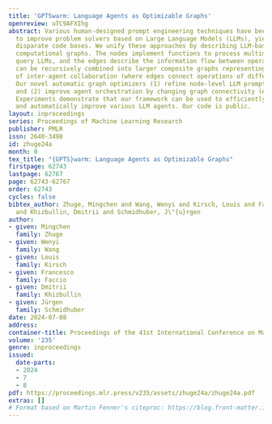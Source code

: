 ```yaml
---
title: 'GPTSwarm: Language Agents as Optimizable Graphs'
openreview: uTC9AFXIhg
abstract: Various human-designed prompt engineering techniques have been proposed
  to improve problem solvers based on Large Language Models (LLMs), yielding many
  disparate code bases. We unify these approaches by describing LLM-based agents as
  computational graphs. The nodes implement functions to process multimodal data or
  query LLMs, and the edges describe the information flow between operations. Graphs
  can be recursively combined into larger composite graphs representing hierarchies
  of inter-agent collaboration (where edges connect operations of different agents).
  Our novel automatic graph optimizers (1) refine node-level LLM prompts (node optimization)
  and (2) improve agent orchestration by changing graph connectivity (edge optimization).
  Experiments demonstrate that our framework can be used to efficiently develop, integrate,
  and automatically improve various LLM agents. Our code is public.
layout: inproceedings
series: Proceedings of Machine Learning Research
publisher: PMLR
issn: 2640-3498
id: zhuge24a
month: 0
tex_title: "{GPTS}warm: Language Agents as Optimizable Graphs"
firstpage: 62743
lastpage: 62767
page: 62743-62767
order: 62743
cycles: false
bibtex_author: Zhuge, Mingchen and Wang, Wenyi and Kirsch, Louis and Faccio, Francesco
  and Khizbullin, Dmitrii and Schmidhuber, J\"{u}rgen
author:
- given: Mingchen
  family: Zhuge
- given: Wenyi
  family: Wang
- given: Louis
  family: Kirsch
- given: Francesco
  family: Faccio
- given: Dmitrii
  family: Khizbullin
- given: Jürgen
  family: Schmidhuber
date: 2024-07-08
address:
container-title: Proceedings of the 41st International Conference on Machine Learning
volume: '235'
genre: inproceedings
issued:
  date-parts:
  - 2024
  - 7
  - 8
pdf: https://proceedings.mlr.press/v235/assets/zhuge24a/zhuge24a.pdf
extras: []
# Format based on Martin Fenner's citeproc: https://blog.front-matter.io/posts/citeproc-yaml-for-bibliographies/
---
```


